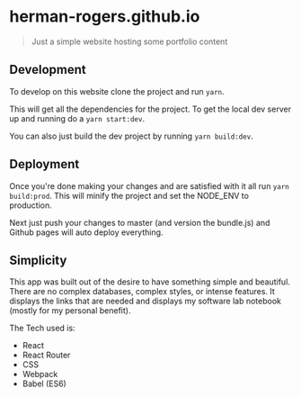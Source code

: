 # herman-rogers.github.io

> Just a simple website hosting some portfolio content

## Development

To develop on this website clone the project and run ```yarn```.

This will get all the dependencies for the project. To get the local dev server up and running do a ```yarn start:dev```.

You can also just build the dev project by running ```yarn build:dev```.

## Deployment

Once you're done making your changes and are satisfied with it all run ```yarn build:prod```. This will minify the project and set the NODE_ENV to production.

Next just push your changes to master (and version the bundle.js) and Github pages will auto deploy everything.

## Simplicity

This app was built out of the desire to have something simple and beautiful. There are no complex databases, complex styles, or intense features. It displays the links that are needed and displays my software lab notebook (mostly for my personal benefit).

The Tech used is:

* React
* React Router
* CSS
* Webpack
* Babel (ES6)
